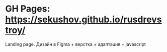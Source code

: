 # GH Pages: https://sekushov.github.io/rusdrevstroy/
Landing page. Дизайн в Figma + верстка + адаптация + javascript
